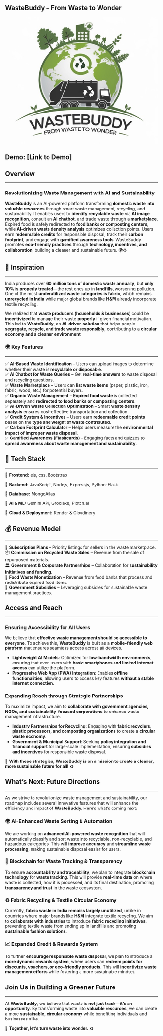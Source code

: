 ## **WasteBuddy – From Waste to Wonder**  

![Logo](WasteBuddy_Logo.jpeg)  

## **Demo:** [Link to Demo]  

## **Overview**  
---
### **Revolutionizing Waste Management with AI and Sustainability**
**WasteBuddy** is an AI-powered platform transforming **domestic waste into valuable resources** through smart waste management, recycling, and sustainability. It enables users to **identify recyclable waste** via **AI image recognition**, consult an **AI chatbot**, and trade waste through a **marketplace**. Expired food is safely redirected to **food banks or composting centers**, while **AI-driven waste density analysis** optimizes collection points. Users earn **redeemable credits** for responsible disposal, track their **carbon footprint**, and engage with **gamified awareness tools**. WasteBuddy promotes **eco-friendly practices** through **technology, incentives, and collaboration**, building a cleaner and sustainable future. 🌍♻️


## **🌱 Inspiration** 
---

India produces over **60 million tons of domestic waste annually**, but **only 10% is properly treated**—the rest ends up in **landfills**, worsening pollution. One of the most **underutilized waste categories is fabric**, which remains **unrecycled in India** while major global brands like **H&M** already incorporate textile recycling.  

We realized that **waste producers (households & businesses)** could be **incentivized** to manage their waste **properly** if given financial motivation. This led to **WasteBuddy**, an **AI-driven solution** that helps people **segregate, recycle, and trade waste responsibly**, contributing to a **circular economy and a cleaner environment**.  

### 🌍 **Key Features** 
---

✅ **AI-Based Waste Identification** – Users can upload images to determine whether their waste is **recyclable or disposable**.  
✅ **AI Chatbot for Waste Queries** – Get **real-time answers** to waste disposal and recycling questions.  
✅ **Waste Marketplace** – Users can **list waste items** (paper, plastic, iron, fabric, wood, etc.) for potential buyers.  
✅ **Organic Waste Management** – **Expired food waste** is collected separately and **redirected to food banks or composting centers**.  
✅ **AI-Driven Waste Collection Optimization** – Smart **waste density analysis** ensures cost-effective transportation and collection.  
✅ **Credit System & Incentives** – Users earn **redeemable credit points** based on the **type and weight of waste contributed**.  
✅ **Carbon Footprint Calculator** – Helps users measure the **environmental impact of improper waste disposal**.  
✅ **Gamified Awareness (Flashcards)** – Engaging facts and quizzes to **spread awareness about waste management and sustainability**.  

## **📌 Tech Stack**
---

🔹 **Frontend:** ejs, css, Bootstrap

🔹 **Backend:** JavaScript, Nodejs, Expressjs, Python-Flask

🔹 **Database:** MongoAtlas 

🔹 **AI & ML:** Gemini API, Groclake, Plotch.ai 

🔹 **Cloud & Deployment:** Render & Cloudinery

## **💰 Revenue Model** 
---

💼 **Subscription Plans** – Priority listings for sellers in the waste marketplace.  
📦 **Commission on Recycled Waste Sales** – Revenue from the sale of repurposed materials.  
🏛️ **Government & Corporate Partnerships** – Collaboration for **sustainability initiatives and funding**.  
🍲 **Food Waste Monetization** – Revenue from food banks that process and redistribute expired food items.  
🌿 **Government Subsidies** – Leveraging subsidies for sustainable waste management practices.  

## **Access and Reach**
---

### **Ensuring Accessibility for All Users**  
We believe that **effective waste management should be accessible to everyone**. To achieve this, **WasteBuddy** is built as a **mobile-friendly web platform** that ensures seamless access across all devices.  

- **Lightweight AI Models**: Optimized for **low-bandwidth environments**, ensuring that even users with **basic smartphones and limited internet access** can utilize the platform.  
- **Progressive Web App (PWA) Integration**: Enables **offline functionalities**, allowing users to access key features **without a stable internet connection**.  

### **Expanding Reach through Strategic Partnerships**  
To maximize impact, we aim to **collaborate with government agencies, NGOs, and sustainability-focused corporations** to enhance waste management infrastructure.  

- **Industry Partnerships for Recycling**: Engaging with **fabric recyclers, plastic processors, and composting organizations** to create a **circular waste economy**.  
- **Government & Municipal Support**: Seeking **policy integration and financial support** for large-scale implementation, ensuring **subsidies and incentives** for responsible waste disposal.  

🚀 **With these strategies, WasteBuddy is on a mission to create a cleaner, more sustainable future for all!** ♻️

## **What’s Next: Future Directions**  
-----

As we strive to revolutionize waste management and sustainability, our roadmap includes several innovative features that will enhance the efficiency and impact of **WasteBuddy**. Here’s what’s coming next:  

### 🌍 **AI-Enhanced Waste Sorting & Automation**  
We are working on **advanced AI-powered waste recognition** that will automatically classify and sort waste into recyclable, non-recyclable, and hazardous categories. This will **improve accuracy** and **streamline waste processing**, making sustainable disposal easier for users.  

### 🔗 **Blockchain for Waste Tracking & Transparency**  
To ensure **accountability and traceability**, we plan to integrate **blockchain technology** for **waste tracking**. This will provide **real-time data** on where waste is collected, how it is processed, and its final destination, promoting **transparency and trust** in the waste ecosystem.  

### ♻️ **Fabric Recycling & Textile Circular Economy**  
Currently, **fabric waste in India remains largely unutilized**, unlike in countries where major brands like **H&M** integrate textile recycling. We aim to **collaborate with industries** to introduce **fabric recycling initiatives**, preventing textile waste from ending up in landfills and promoting **sustainable fashion solutions**.  

### 📈 **Expanded Credit & Rewards System**  
To further **encourage responsible waste disposal**, we plan to introduce a **more dynamic rewards system**, where users can **redeem points for discounts, vouchers, or eco-friendly products**. This will **incentivize waste management efforts** while fostering a more sustainable mindset.  

## **Join Us in Building a Greener Future**  
---

At **WasteBuddy**, we believe that waste is **not just trash—it’s an opportunity**. By transforming waste into **valuable resources**, we can create a more **sustainable, circular economy** while benefiting individuals and businesses alike.  

🚀 **Together, let’s turn waste into wonder.** ♻️
